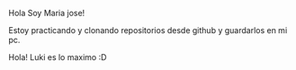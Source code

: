 Hola Soy Maria jose!

Estoy practicando y clonando repositorios desde github y guardarlos en mi pc.

Hola!
Luki es lo maximo :D